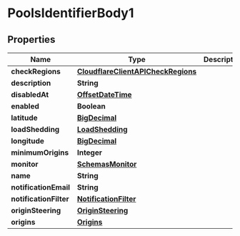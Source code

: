 # PoolsIdentifierBody1

## Properties
Name | Type | Description | Notes
------------ | ------------- | ------------- | -------------
**checkRegions** | [**CloudflareClientAPICheckRegions**](CloudflareClientAPICheckRegions.md) |  |  [optional]
**description** | **String** |  |  [optional]
**disabledAt** | [**OffsetDateTime**](OffsetDateTime.md) |  |  [optional]
**enabled** | **Boolean** |  |  [optional]
**latitude** | [**BigDecimal**](BigDecimal.md) |  |  [optional]
**loadShedding** | [**LoadShedding**](LoadShedding.md) |  |  [optional]
**longitude** | [**BigDecimal**](BigDecimal.md) |  |  [optional]
**minimumOrigins** | **Integer** |  |  [optional]
**monitor** | [**SchemasMonitor**](SchemasMonitor.md) |  |  [optional]
**name** | **String** |  |  [optional]
**notificationEmail** | **String** |  |  [optional]
**notificationFilter** | [**NotificationFilter**](NotificationFilter.md) |  |  [optional]
**originSteering** | [**OriginSteering**](OriginSteering.md) |  |  [optional]
**origins** | [**Origins**](Origins.md) |  |  [optional]
